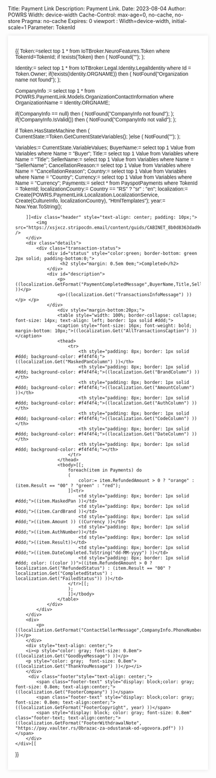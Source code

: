 ﻿Title: Payment Link
Description: Payment Link.
Date: 2023-08-04
Author: POWRS
Width: device-width
Cache-Control: max-age=0, no-cache, no-store
Pragma: no-cache
Expires: 0
viewport : Width=device-width, initial-scale=1
Parameter: TokenId

<main class="border-radius">
<meta name="viewport" content="width=device-width, initial-scale=1" />
<div class="container" style="width:100%;max-width:600px;margin:0 auto; padding:20px; background-color: #ffffff; box-shadow: 0 0 10px rgba(0, 0, 0, 0.1); font-family:arial;">
<div class="content">

{{
Token:=select top 1 * from IoTBroker.NeuroFeatures.Token where TokenId=TokenId;
if !exists(Token) then
(
  NotFound("");
);

Identity:= select top 1 * from IoTBroker.Legal.Identity.LegalIdentity where Id = Token.Owner;
if(!exists(Identity.ORGNAME)) then 
(
	NotFound("Organization name not found");
);

CompanyInfo := select top 1 * from POWRS.PaymentLink.Models.OrganizationContactInformation where OrganizationName = Identity.ORGNAME;

if(CompanyInfo == null) then 
(
	NotFound("CompanyInfo not found");
);
if(!CompanyInfo.IsValid()) then 
(
	NotFound("CompanyInfo not valid");
);

if Token.HasStateMachine then
(
    CurrentState:=Token.GetCurrentStateVariables();
)else 
(
	NotFound("");
);

Variables:= CurrentState.VariableValues;
BuyerName:= select top 1 Value from Variables where Name = "Buyer";
Title:= select top 1 Value from Variables where Name = "Title";
SellerName:= select top 1 Value from Variables where Name = "SellerName";
CancellationReason:= select top 1 Value from Variables where Name = "CancellationReason";
Country:= select top 1 Value from Variables where Name = "Country";
Currency:= select top 1 Value from Variables where Name = "Currency";
Payments:= select * from PayspotPayments where TokenId = TokenId;
localizationCountry:= Country == "RS" ? "sr" : "en";
localization:= Create(POWRS.PaymentLink.Localization.LocalizationService, Create(CultureInfo, localizationCountry), "HtmlTemplates");
year:= Now.Year.ToString();

	 	]]<div class="header" style="text-align: center; padding: 10px;">
            <img src="https://xsjxcz.stripocdn.email/content/guids/CABINET_8b0d8363dad9cf7da11a7b5c5b952fafce23ca1bf4eace9f0d0d772593b69917/images/vaulter_logotype_black_28.png" />
        </div>
        <div class="details">
            <div class="transaction-status">
				<div id="status" style="color:green; border-bottom: green 2px solid; padding-bottom:0;">
					 <h2 style="margin: 0.5em 0em;">Completed</h2>
				</div>
				<div id="description">
					<p>((localization.GetFormat("PaymentCompletedMessage",BuyerName,Title,SellerName) ))</p>					
					<p>((localization.Get("TransactionsInfoMessage") ))</p>	</p>
				</div>
					<div style="margin-bottom:20px;">
					<table style="width: 100%; border-collapse: collapse; font-size: 14px; text-align: left; border: 1px solid #ddd;">
					<caption style="font-size: 16px; font-weight: bold; margin-bottom: 10px;">((localization.Get("AllTransactionsCaption") ))</caption>
					<thead>
						<tr>
							<th style="padding: 8px; border: 1px solid #ddd; background-color: #f4f4f4;">((localization.Get("MaskedPanColumn") ))</th>
							<th style="padding: 8px; border: 1px solid #ddd; background-color: #f4f4f4;">((localization.Get("BrandColumn") ))</th>
							<th style="padding: 8px; border: 1px solid #ddd; background-color: #f4f4f4;">((localization.Get("AmountColumn") ))</th>
							<th style="padding: 8px; border: 1px solid #ddd; background-color: #f4f4f4;">((localization.Get("AuthColumn") ))</th>
							<th style="padding: 8px; border: 1px solid #ddd; background-color: #f4f4f4;">((localization.Get("CodeColumn") ))</th>
							<th style="padding: 8px; border: 1px solid #ddd; background-color: #f4f4f4;">((localization.Get("DateColumn") ))</th>
							<th style="padding: 8px; border: 1px solid #ddd; background-color: #f4f4f4;"></th>
						</tr>
					</thead>
					<tbody>[[;
						foreach(item in Payments) do 
						(
							color:= item.RefundedAmount > 0 ? "orange" : (item.Result == "00" ? "green" : "red");
						]]<tr>
							<td style="padding: 8px; border: 1px solid #ddd;">((item.MaskedPan ))</td>
							<td style="padding: 8px; border: 1px solid #ddd;">((item.CardBrand ))</td>
							<td style="padding: 8px; border: 1px solid #ddd;">((item.Amount )) ((Currency ))</td>
							<td style="padding: 8px; border: 1px solid #ddd;">((item.AuthNumber))</td>
							<td style="padding: 8px; border: 1px solid #ddd;">((item.Result))</td>
							<td style="padding: 8px; border: 1px solid #ddd;">((item.DateCompleted.ToString("dd-MM-yyyy") ))</td>
							<td style="padding: 8px; border: 1px solid #ddd; color: ((color ))">((item.RefundedAmount > 0 ? localization.Get("RefundedStatus") : (item.Result == "00" ?  localization.Get("CompletedStatus") : localization.Get("FailedStatus")) ))</td>
						</tr>[[;
						);
						]]</tbody>
					</table>
				</div>
			</div>
		</div>
		<div>
			<p>((localization.GetFormat("ContactSellerMessage",CompanyInfo.PhoneNumber,CompanyInfo.Email) ))</p>			
		</div>
		<div style="text-align: center;">
		<i><p style="color: gray; font-size: 0.8em">((localization.Get("GoodbyeMessage") ))</p>
		<p style="color: gray;  font-size: 0.8em">((localization.Get("ThankYouMessage") ))</p></i>
		</div>
		 <div class="footer"style="text-align: center;">
            <span class="footer-text" style="display: block;color: gray; font-size: 0.8em; text-align:center;">((localization.Get("FooterCompany") ))</span>
            <span class="footer-text" style="display: block;color: gray; font-size: 0.8em; text-align:center;">((localization.GetFormat("FooterCopyright", year) ))</span>
            <span style="display: block; color: gray; font-size: 0.8em" class="footer-text; text-align:center;">((localization.GetFormat("FooterWithdrawalNote", "https://pay.vaulter.rs/Obrazac-za-odustanak-od-ugovora.pdf") ))</span>
        </div>
	</div>[[
}}